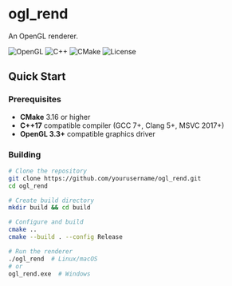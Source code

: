 # ogl_rend

An OpenGL renderer.

![OpenGL](https://img.shields.io/badge/OpenGL-4.6-blue.svg)
![C++](https://img.shields.io/badge/C++-17-red.svg)
![CMake](https://img.shields.io/badge/CMake-3.16+-green.svg)
![License](https://img.shields.io/badge/license-MIT-brightgreen.svg)

## Quick Start

### Prerequisites

- **CMake** 3.16 or higher
- **C++17** compatible compiler (GCC 7+, Clang 5+, MSVC 2017+)
- **OpenGL 3.3+** compatible graphics driver

### Building

```bash
# Clone the repository
git clone https://github.com/yourusername/ogl_rend.git
cd ogl_rend

# Create build directory
mkdir build && cd build

# Configure and build
cmake ..
cmake --build . --config Release

# Run the renderer
./ogl_rend  # Linux/macOS
# or
ogl_rend.exe  # Windows
```
